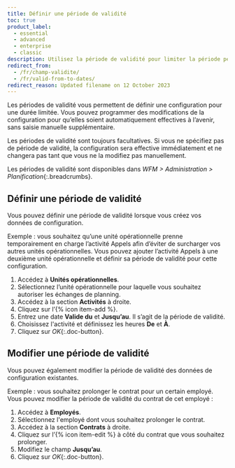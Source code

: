 ```yaml
---
title: Définir une période de validité
toc: true
product_label:
  - essential
  - advanced
  - enterprise
  - classic
description: Utilisez la période de validité pour limiter la période pendant laquelle les éléments de configuration sont actifs.
redirect_from:
  - /fr/champ-validite/
  - /fr/valid-from-to-dates/
redirect_reason: Updated filename on 12 October 2023
---
```


Les périodes de validité vous permettent de définir une configuration pour une durée limitée. Vous pouvez programmer des modifications de la configuration pour qu’elles soient automatiquement effectives à l’avenir, sans saisie manuelle supplémentaire.

Les périodes de validité sont toujours facultatives. Si vous ne spécifiez pas de période de validité, la configuration sera effective immédiatement et ne changera pas tant que vous ne la modifiez pas manuellement.

Les périodes de validité sont disponibles dans _WFM > Administration > Planification_{:.breadcrumbs}.

## Définir une période de validité

Vous pouvez définir une période de validité lorsque vous créez vos données de configuration. 

Exemple&nbsp;: vous souhaitez qu’une unité opérationnelle prenne temporairement en charge l’activité Appels afin d’éviter de surcharger vos autres unités opérationnelles. Vous pouvez ajouter l’activité Appels à une deuxième unité opérationnelle et définir sa période de validité pour cette configuration.

1. Accédez à **Unités opérationnelles**. 
2. Sélectionnez l’unité opérationnelle pour laquelle vous souhaitez autoriser les échanges de planning.
3. Accédez à la section **Activités** à droite.
4. Cliquez sur l’{% icon item-add %}.
5. Entrez une date **Valide du** et **Jusqu’au**. Il s’agit de la période de validité.
6. Choisissez l'activité et définissez les heures **De** et **À**.
7. Cliquez sur _OK_{:.doc-button}.

## Modifier une période de validité

Vous pouvez également modifier la période de validité des données de configuration existantes. 

Exemple&nbsp;: vous souhaitez prolonger le contrat pour un certain employé. Vous pouvez modifier la période de validité du contrat de cet employé&nbsp;:

1. Accédez à **Employés**.
2. Sélectionnez l'employé dont vous souhaitez prolonger le contrat.
3. Accédez à la section **Contrats** à droite.
4. Cliquez sur l’{% icon item-edit %} à côté du contrat que vous souhaitez prolonger.
5. Modifiez le champ **Jusqu’au**.
6. Cliquez sur _OK_{:.doc-button}.
